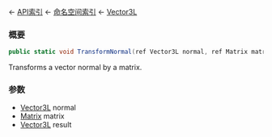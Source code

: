 ← [API索引](Api-Index) ← [命名空间索引](Namespace-Index) ← [Vector3L](VRageMath.Vector3L)

### 概要

```csharp
public static void TransformNormal(ref Vector3L normal, ref Matrix matrix, out Vector3L result)
```

Transforms a vector normal by a matrix.

### 参数

* [Vector3L](VRageMath.Vector3L) normal
* [Matrix](VRageMath.Matrix) matrix
* [Vector3L](VRageMath.Vector3L) result
